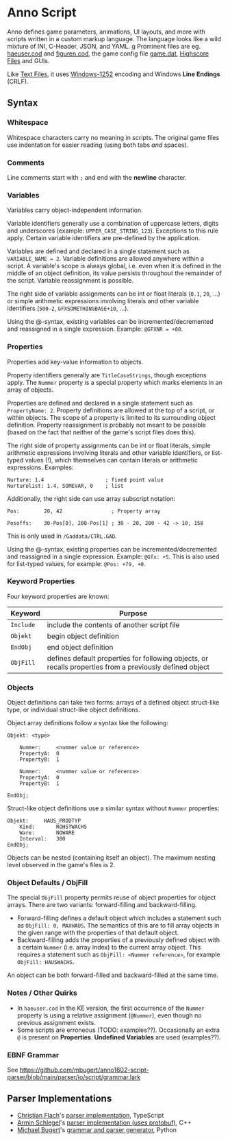 # Anno Script #

Anno defines game parameters, animations, UI layouts, and more with scripts written in a custom markup language.
The language looks like a wild mixture of INI, C-Header, JSON, and YAML. [q](https://github.com/roybaer/mdcii-engine/pull/10#issuecomment-510024829)
Prominent files are eg. [haeuser.cod](../files/haeuser.cod.md) and [figuren.cod](../files/figuren.cod.md), the game config file [game.dat](../files/game.dat.md), [Highscore Files](./hss.md) and GUIs.

Like [Text Files](./text.md), it uses [Windows-1252](https://en.wikipedia.org/wiki/Windows-1252) encoding and Windows **Line Endings** (CRLF).

## Syntax ##

### Whitespace ###

Whitespace characters carry no meaning in scripts. The original game files use indentation for easier reading (using both tabs _and_ spaces).

### Comments ###

Line comments start with `;` and end with the **newline** character.

### Variables ###

Variables carry object-independent information.

Variable identifiers generally use a combination of uppercase letters, digits and underscores (example: `UPPER_CASE_STRING_123`). Exceptions to this rule apply. Certain variable identifiers are pre-defined by the application.

Variables are defined and declared in a single statement such as `VARIABLE_NAME = 2`. Variable definitions are allowed anywhere within a script. A variable's scope is always global, i.e. even when it is defined in the middle of an object definition, its value persists throughout the remainder of the script. Variable reassignment is possible.

The right side of variable assignments can be int or float literals (`0.1`, `20`, ...) or simple arithmetic expressions involving literals and other variable identifiers (`500-2`, `GFXSOMETHINGBASE+10`, ...).

Using the @-syntax, existing variables can be incremented/decremented and reassigned in a single expression. Example: `@GFXNR = +80`.

### Properties ###

Properties add key-value information to objects.

Property identifiers generally are `TitleCaseStrings`, though exceptions apply. The `Nummer` property is a special property which marks elements in an array of objects.

Properties are defined and declared in a single statement such as `PropertyName: 2`. Property definitions are allowed at the top of a script, or within objects. The scope of a property is limited to its surrounding object definition. Property reassignment is probably not meant to be possible (based on the fact that neither of the game's script files does this).

The right side of property assignments can be int or float literals, simple arithmetic expressions involving literals and other variable identifiers, or list-typed values (!), which themselves can contain literals or arithmetic expressions. Examples:
```
Nurture: 1.4                    ; fixed point value
Nurturelist: 1.4, SOMEVAR, 0    ; list
```

Additionally, the right side can use array subscript notation:
```
Pos:        20, 42                ; Property array

Posoffs:    30-Pos[0], 200-Pos[1] ; 30 - 20, 200 - 42 -> 10, 158
```
This is only used in `/Gaddata/CTRL.GAD`.

Using the @-syntax, existing properties can be incremented/decremented and reassigned in a single expression. Example: `@Gfx: +5`. This is also used for list-typed values, for example: `@Pos: +79, +0`.


### Keyword Properties ###

Four keyword properties are known:

| Keyword | Purpose |
|---------|---------|
| `Include`| include the contents of another script file |
| `Objekt` | begin object definition |
| `EndObj` | end object definition |
| `ObjFill` | defines default properties for following objects, or recalls properties from a previously defined object |


### Objects ###

Object definitions can take two forms: arrays of a defined object struct-like type, or individual struct-like object definitions.

Object array definitions follow a syntax like the following:
```
Objekt: <type>

    Nummer:     <nummer value or reference>
    PropertyA:  0
    PropertyB:  1

    Nummer:     <nummer value or reference>
    PropertyA:  0
    PropertyB:  1

EndObj;
```

Struct-like object definitions use a similar syntax without `Nummer` properties:

```
Objekt:     HAUS_PRODTYP
    Kind:       ROHSTWACHS
    Ware:       NOWARE
    Interval:   300
EndObj;
```

Objects can be nested (containing itself an object). The maximum nesting level observed in the game's files is 2.

### Object Defaults / ObjFill ###

The special `ObjFill` property permits reuse of object properties for object arrays. There are two variants: forward-filling and backward-filling.

* Forward-filling defines a default object which includes a statement such as `ObjFill: 0, MAXHAUS`. The semantics of this are to fill array objects in the given range with the properties of that default object.
* Backward-filling adds the properties of a previously defined object with a certain `Nummer` (i.e. array index) to the current array object. This requires a statement such as `ObjFill: <Nummer reference>`, for example `ObjFill: HAUSWACHS`.

An object can be both forward-filled and backward-filled at the same time.

### Notes / Other Quirks ###
* In `haeuser.cod` in the KE version, the first occurrence of the `Nummer` property is using a relative assignment (`@Nummer`), even though no previous assignment exists.
* Some scripts are erroneous (TODO: examples??). Occasionally an extra `@` is present on **Properties**. **Undefined Variables** are used (examples??).

### EBNF Grammar ###

See https://github.com/mbugert/anno1602-script-parser/blob/main/parser/io/script/grammar.lark

## Parser Implementations ##

* [Christian Flach](https://github.com/cmfcmf)'s [parser implementation](https://github.com/cmfcmf/Anno2018/blob/master/src/parsers/DAT/dat-parser.ts), TypeScript
* [Armin Schlegel](https://github.com/siredmar)'s [parser implementation (uses protobuf)](https://github.com/siredmar/mdcii-engine/blob/master/source/mdcii/mdcii/src/cod/cod_parser.cpp), C++
* [Michael Bugert](https://github.com/mbugert)'s [grammar and parser generator](https://github.com/mbugert/anno1602-script-parser), Python

